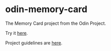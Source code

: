 # odin-memory-card

The Memory Card project from the Odin Project.

Try it <a href="https://chrissturgeon.github.io/odin-memory-card/">here</a>.

Project guidelines are <a href="https://www.theodinproject.com/lessons/node-path-javascript-memory-card">here</a>.
